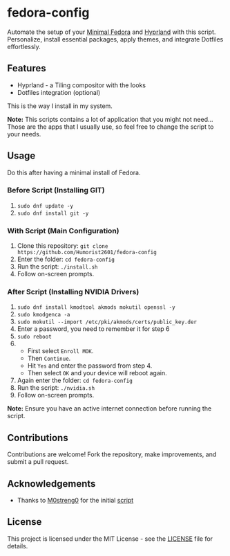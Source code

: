 # fedora-config

Automate the setup of your [Minimal Fedora](https://fedoraproject.org/) and [Hyprland](https://hyprland.org/) with this script. Personalize, install essential packages, apply themes, and integrate Dotfiles effortlessly.

## Features

- Hyprland - a Tiling compositor with the looks
- Dotfiles integration (optional)

This is the way I install in my system.

**Note:** This scripts contains a lot of application that you might not need... Those are the apps that I usually use, so feel free to change the script to your needs.

## Usage

Do this after having a minimal install of Fedora.

### Before Script (Installing GIT)
1. `sudo dnf update -y`
2. `sudo dnf install git -y`

### With Script (Main Configuration)
1. Clone this repository: `git clone https://github.com/Humorist2601/fedora-config`
2. Enter the folder: `cd fedora-config`
2. Run the script: `./install.sh`
3. Follow on-screen prompts.

### After Script (Installing NVIDIA Drivers)
1. `sudo dnf install kmodtool akmods mokutil openssl -y`
2. `sudo kmodgenca -a`
3. `sudo mokutil --import /etc/pki/akmods/certs/public_key.der` 
4. Enter a password, you need to remember it for step 6
5. `sudo reboot`
6. 	- First select `Enroll MOK`.
	- Then `Continue`.
	- Hit `Yes` and enter the password from step 4.
 	- Then select `OK` and your device will reboot again.
7. Again enter the folder: `cd fedora-config`
8. Run the script: `./nvidia.sh`
9. Follow on-screen prompts.

**Note:** Ensure you have an active internet connection before running the script.

## Contributions

Contributions are welcome! Fork the repository, make improvements, and submit a pull request.

## Acknowledgements

- Thanks to [M0streng0](https://github.com/M0streng0/) for the initial [script](https://github.com/M0streng0/Fedora-M0streng0)
 
## License

This project is licensed under the MIT License - see the [LICENSE](LICENSE) file for details.